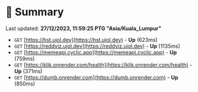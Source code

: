 # 📖 Summary
Last updated: **27/12/2023, 11:59:25 PTG "Asia/Kuala_Lumpur"**

- `GET` [https://hst.ujol.dev](https://hst.ujol.dev) - **Up** (623ms)
- `GET` [https://reddviz.ujol.dev](https://reddviz.ujol.dev) - **Up** (1135ms)
- `GET` [https://memeapi.cyclic.app](https://memeapi.cyclic.app) - **Up** (759ms)
- `GET` [https://klik.onrender.com/health](https://klik.onrender.com/health) - **Up** (371ms)
- `GET` [https://dumb.onrender.com](https://dumb.onrender.com) - **Up** (850ms)

